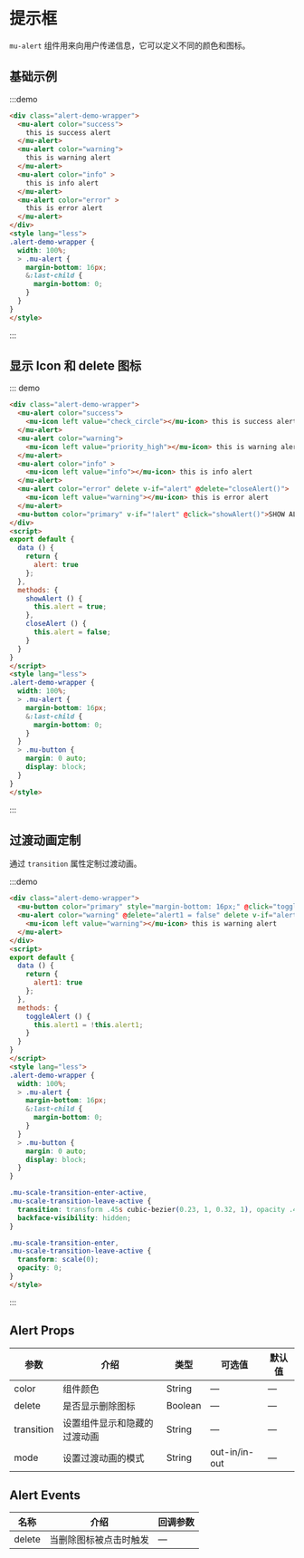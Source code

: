 # 提示框

`mu-alert` 组件用来向用户传递信息，它可以定义不同的颜色和图标。


## 基础示例

:::demo
```html
<div class="alert-demo-wrapper">
  <mu-alert color="success">
    this is success alert
  </mu-alert>
  <mu-alert color="warning">
    this is warning alert
  </mu-alert>
  <mu-alert color="info" >
    this is info alert
  </mu-alert>
  <mu-alert color="error" >
    this is error alert
  </mu-alert>
</div>
<style lang="less">
.alert-demo-wrapper {
  width: 100%;
  > .mu-alert {
    margin-bottom: 16px;
    &:last-child {
      margin-bottom: 0;
    }
  }
}
</style>
```
:::

## 显示 Icon 和 delete 图标

::: demo
```html
<div class="alert-demo-wrapper">
  <mu-alert color="success">
    <mu-icon left value="check_circle"></mu-icon> this is success alert
  </mu-alert>
  <mu-alert color="warning">
    <mu-icon left value="priority_high"></mu-icon> this is warning alert
  </mu-alert>
  <mu-alert color="info" >
    <mu-icon left value="info"></mu-icon> this is info alert
  </mu-alert>
  <mu-alert color="error" delete v-if="alert" @delete="closeAlert()">
    <mu-icon left value="warning"></mu-icon> this is error alert
  </mu-alert>
  <mu-button color="primary" v-if="!alert" @click="showAlert()">SHOW ALERT</mu-button>
</div>
<script>
export default {
  data () {
    return {
      alert: true
    };
  },
  methods: {
    showAlert () {
      this.alert = true;
    },
    closeAlert () {
      this.alert = false;
    }
  }
}
</script>
<style lang="less">
.alert-demo-wrapper {
  width: 100%;
  > .mu-alert {
    margin-bottom: 16px;
    &:last-child {
      margin-bottom: 0;
    }
  }
  > .mu-button {
    margin: 0 auto;
    display: block;
  }
}
</style>
```
:::

## 过渡动画定制

通过 `transition` 属性定制过渡动画。

:::demo
```html
<div class="alert-demo-wrapper">
  <mu-button color="primary" style="margin-bottom: 16px;" @click="toggleAlert()">TOGGLE</mu-button>
  <mu-alert color="warning" @delete="alert1 = false" delete v-if="alert1" transition="mu-scale-transition">
    <mu-icon left value="warning"></mu-icon> this is warning alert
  </mu-alert>
</div>
<script>
export default {
  data () {
    return {
      alert1: true
    };
  },
  methods: {
    toggleAlert () {
      this.alert1 = !this.alert1;
    }
  }
}
</script>
<style lang="less">
.alert-demo-wrapper {
  width: 100%;
  > .mu-alert {
    margin-bottom: 16px;
    &:last-child {
      margin-bottom: 0;
    }
  }
  > .mu-button {
    margin: 0 auto;
    display: block;
  }
}

.mu-scale-transition-enter-active,
.mu-scale-transition-leave-active {
  transition: transform .45s cubic-bezier(0.23, 1, 0.32, 1), opacity .45s cubic-bezier(0.23, 1, 0.32, 1);
  backface-visibility: hidden;
}

.mu-scale-transition-enter,
.mu-scale-transition-leave-active {
  transform: scale(0);
  opacity: 0;
}
</style>

```
:::

## Alert Props

| 参数 | 介绍 | 类型 | 可选值 | 默认值 |
|------|------|------|------|------|
| color | 组件颜色 | String | — | — |
| delete | 是否显示删除图标 | Boolean | — | — |
| transition | 设置组件显示和隐藏的过渡动画 | String | — | — |
| mode | 设置过渡动画的模式 | String | out-in/in-out | — |

## Alert Events

| 名称 | 介绍 | 回调参数|
|------|------|------|
| delete | 当删除图标被点击时触发 | — |

<script>
export default {
  data () {
    return {
      alert: true,
      alert1: true
    };
  },
  methods: {
    showAlert () {
      this.alert = true;
    },
    closeAlert () {
      this.alert = false;
    },
    toggleAlert () {
      this.alert1 = !this.alert1;
    }
  }
}
</script>

<style lang="less">
.alert-demo-wrapper {
  width: 100%;
  > .mu-alert {
    margin-bottom: 16px;
    &:last-child {
      margin-bottom: 0;
    }
  }
  > .mu-button {
    margin: 0 auto;
    display: block;
  }
}

.mu-scale-transition-enter-active,
.mu-scale-transition-leave-active {
  transition: transform .45s cubic-bezier(0.23, 1, 0.32, 1), opacity .45s cubic-bezier(0.23, 1, 0.32, 1);
  backface-visibility: hidden;
}

.mu-scale-transition-enter,
.mu-scale-transition-leave-active {
  transform: scale(0);
  opacity: 0;
}
</style>
